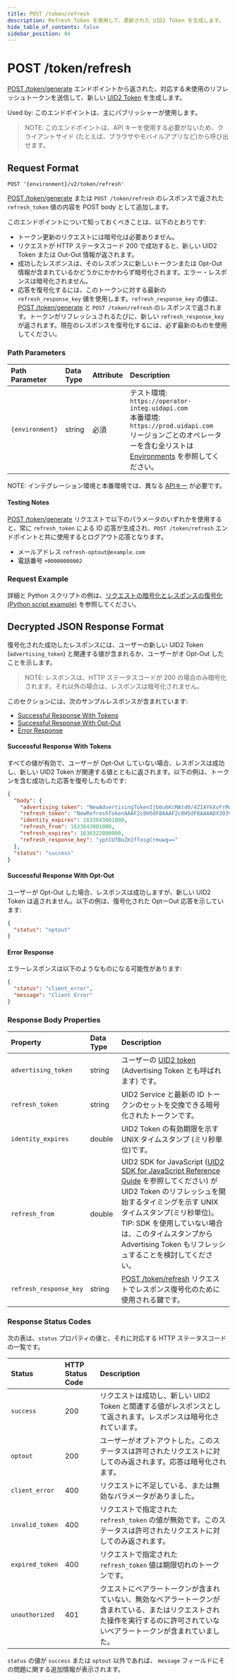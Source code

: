 ```yaml
---
title: POST /token/refresh
description: Refresh Token を使用して、更新された UID2 Token を生成します。
hide_table_of_contents: false
sidebar_position: 04
---
```


# POST /token/refresh

[POST /token/generate](post-token-generate.md) エンドポイントから返された、対応する未使用のリフレッシュトークンを送信して、新しい [UID2 Token](../ref-info/glossary-uid.md#gl-uid2-token) を生成します。

Used by: このエンドポイントは、主にパブリッシャーが使用します。

> NOTE: このエンドポイントは、API キーを使用する必要がないため、クライアントサイド (たとえば、ブラウザやモバイルアプリなど)から呼び出せます。

## Request Format

`POST '{environment}/v2/token/refresh'`

[POST /token/generate](post-token-generate.md) または `POST /token/refresh` のレスポンスで返された `refresh_token` 値の内容を POST body として追加します。

このエンドポイントについて知っておくべきことは、以下のとおりです:

- トークン更新のリクエストには暗号化は必要ありません。
- リクエストが HTTP ステータスコード 200 で成功すると、新しい UID2 Token または Out-Out 情報が返されます。
- 成功したレスポンスは、そのレスポンスに新しいトークンまたは Opt-Out 情報が含まれているかどうかにかかわらず暗号化されます。エラー・レスポンスは暗号化されません。
- 応答を復号化するには、このトークンに対する最新の `refresh_response_key` 値を使用します。`refresh_response_key` の値は、[POST /token/generate](post-token-generate.md) と `POST /token/refresh` のレスポンスで返されます。トークンがリフレッシュされるたびに、新しい `refresh_response_key` が返されます。現在のレスポンスを復号化するには、必ず最新のものを使用してください。

### Path Parameters

| Path Parameter  | Data Type | Attribute | Description                                                                                                                                                                                                   |
| :-------------- | :-------- | :-------- | :------------------------------------------------------------------------------------------------------------------------------------------------------------------------------------------------------------ |
| `{environment}` | string    | 必須      | テスト環境: `https://operator-integ.uidapi.com`<br/>本番環境: `https://prod.uidapi.com`<br/>リージョンごとのオペレーターを含む全リストは [Environments](../summary-doc-v2.md#environments) を参照してください。 |

NOTE: インテグレーション環境と本番環境では、異なる [APIキー](../ref-info/glossary-uid.md#gl-api-key) が必要です。

#### Testing Notes

[POST /token/generate](post-token-generate.md) リクエストで以下のパラメータのいずれかを使用すると、常に `refresh_token` による ID 応答が生成され、`POST /token/refresh` エンドポイントと共に使用するとログアウト応答となります。

- メールアドレス `refresh-optout@example.com`
- 電話番号 `+00000000002`

### Request Example

詳細と Python スクリプトの例は、[リクエストの暗号化とレスポンスの復号化 (Python script example)](../getting-started/gs-encryption-decryption.md#uid2_requestpy) を参照してください。

## Decrypted JSON Response Format

復号化された成功したレスポンスには、ユーザーの新しい UID2 Token (`advertising_token`) と関連する値が含まれるか、ユーザーがオ Opt-Out したことを示します。

> NOTE: レスポンスは、HTTP ステータスコードが 200 の場合のみ暗号化されます。それ以外の場合は、レスポンスは暗号化されません。

このセクションには、次のサンプルレスポンスが含まれています:

- [Successful Response With Tokens](#successful-response-with-tokens)
- [Successful Response With Opt-Out](#successful-response-with-opt-out)
- [Error Response](#error-response)

#### Successful Response With Tokens

すべての値が有効で、ユーザーが Opt-Out していない場合、レスポンスは成功し、新しい UID2 Token が関連する値とともに返されます。以下の例は、トークンを含む成功した応答を復号したものです:

```json
{
  "body": {
    "advertising_token": "NewAdvertisingTokenIjb6u6KcMAtd0/4ZIAYkXvFrMdlZVqfb9LNf99B+1ysE/lBzYVt64pxYxjobJMGbh5q/HsKY7KC0Xo5Rb/Vo8HC4dYOoWXyuGUaL7Jmbw4bzh+3pgokelUGyTX19DfArTeIg7n+8cxWQ=",
    "refresh_token": "NewRefreshTokenAAAF2c8H5dF8AAAF2c8H5dF8AAAADX393Vw94afoVLL6A+qjdSUEisEKx6t42fLgN+2dmTgUavagz0Q6Kp7ghM989hKhZDyAGjHyuAAwm+CX1cO7DWEtMeNUA9vkWDjcIc8yeDZ+jmBtEaw07x/cxoul6fpv2PQ==",
    "identity_expires": 1633643601000,
    "refresh_from": 1633643001000,
    "refresh_expires": 1636322000000,
    "refresh_response_key": "yptCUTBoZm1ffosgCrmuwg=="
  },
  "status": "success"
}
```

#### Successful Response With Opt-Out

ユーザーが Opt-Out した場合、レスポンスは成功しますが、新しい UID2 Token は返されません。以下の例は、復号化された OptーOut 応答を示しています:

```json
{
  "status": "optout"
}
```

#### Error Response

エラーレスポンスは以下のようなものになる可能性があります:

```json
{
  "status": "client_error",
  "message": "Client Error"
}
```

### Response Body Properties

| Property               | Data Type | Description                                                                                                                                                                                                                                                                             |
| :--------------------- | :-------- | :-------------------------------------------------------------------------------------------------------------------------------------------------------------------------------------------------------------------------------------------------------------------------------------- |
| `advertising_token`    | string    | ユーザーの [UID2 token](../ref-info/glossary-uid.md#gl-uid2-token) (Advertising Token とも呼ばれます) です。 |
| `refresh_token`        | string    | UID2 Service と最新の ID トークンのセットを交換できる暗号化されたトークンです。                                                                                                                                                                                                         |
| `identity_expires`     | double    | UID2 Token の有効期限を示す UNIX タイムスタンプ (ミリ秒単位)です。                                                                                                                                                                                                              |
| `refresh_from`         | double    | UID2 SDK for JavaScript ([UID2 SDK for JavaScript Reference Guide](../sdks/client-side-identity.md) を参照してください) が UID2 Token のリフレッシュを開始するタイミングを示す UNIX タイムスタンプ(ミリ秒単位)。<br/>TIP: SDK を使用していない場合は、このタイムスタンプから Advertising Token もリフレッシュすることを検討してください。|
| `refresh_response_key` | string    | [POST /token/refresh](post-token-refresh.md) リクエストでレスポンス復号化のために使用される鍵です。                                                                                                                                                                                     |

### Response Status Codes

次の表は、`status` プロパティの値と、それに対応する HTTP ステータスコードの一覧です。

| Status          | HTTP Status Code | Description                                                                                                                                                                    |
| :-------------- | :--------------- | :----------------------------------------------------------------------------------------------------------------------------------------------------------------------------- |
| `success`       | 200              | リクエストは成功し、新しい UID2 Token と関連する値がレスポンスとして返されます。レスポンスは暗号化されています。                                                                                                                     |
| `optout`        | 200              | ユーザーがオプトアウトした。このステータスは許可されたリクエストに対してのみ返されます。応答は暗号化されます。 |
| `client_error`  | 400              | リクエストに不足している、または無効なパラメータがありました。                                                                                                                 |
| `invalid_token` | 400              | リクエストで指定された `refresh_token` の値が無効です。このステータスは許可されたリクエストに対してのみ返されます。 |
| `expired_token` | 400              | リクエストで指定された `refresh_token` 値は期限切れのトークンです。 |
| `unauthorized`  | 401              | クエストにベアラートークンが含まれていない、無効なベアラートークンが含まれている、またはリクエストされた操作を実行するのに許可されていないベアラートークンが含まれていました。 |

`status` の値が `success` または `optout` 以外であれば、 `message` フィールドにその問題に関する追加情報が表示されます。